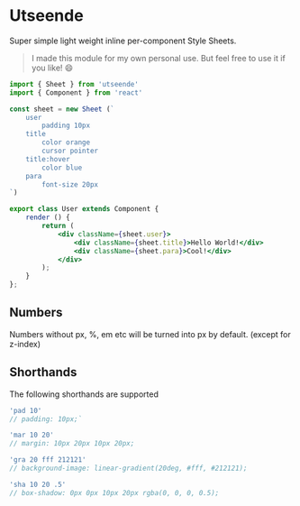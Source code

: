 # Utseende

Super simple light weight inline per-component Style Sheets.

> I made this module for my own personal use. But feel free to use it if you like! 😄

```jsx
import { Sheet } from 'utseende'
import { Component } from 'react'

const sheet = new Sheet (`
    user
        padding 10px
    title
        color orange
        cursor pointer
    title:hover
        color blue
    para
        font-size 20px
`)

export class User extends Component {
    render () {
        return (
            <div className={sheet.user}>
                <div className={sheet.title}>Hello World!</div>
                <div className={sheet.para}>Cool!</div>
            </div>
        );
    }
};

```

## Numbers 
Numbers without px, %, em etc will be turned into px by default. (except for z-index)

## Shorthands
The following shorthands are supported
```js
'pad 10'
// padding: 10px;`

'mar 10 20'
// margin: 10px 20px 10px 20px;

'gra 20 fff 212121'
// background-image: linear-gradient(20deg, #fff, #212121);

'sha 10 20 .5'
// box-shadow: 0px 0px 10px 20px rgba(0, 0, 0, 0.5);

```
